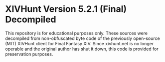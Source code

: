 # XIVHunt Version 5.2.1 (Final) Decompiled 

This repository is for educational purposes only. These sources were decompiled from non-obfuscated byte code of the previously open-source (MIT) XIVHunt client for Final Fantasy XIV. Since xivhunt.net is no longer operable and the original author has shut it down, this code is provided for preservation purposes.
